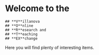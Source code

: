 # Welcome to the 
```
## **V**illanova 
## **O**nline 
## **R**esearch and 
## **T**eaching
## **EX**change
```
Here you will find plenty of interesting items.
